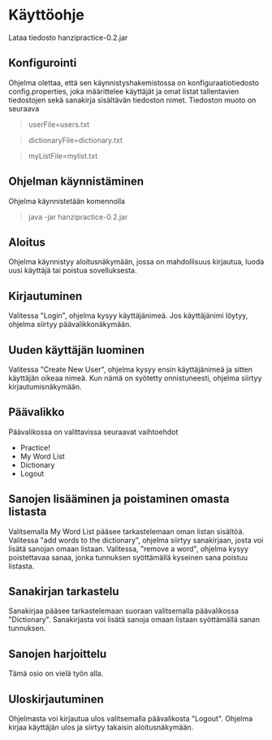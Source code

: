 # Käyttöohje
Lataa tiedosto hanzipractice-0.2.jar
## Konfigurointi
Ohjelma olettaa, että sen käynnistyshakemistossa on konfiguraatiotiedosto config.properties, joka määrittelee käyttäjät ja omat listat tallentavien tiedostojen
sekä sanakirja sisältävän tiedoston nimet. Tiedoston muoto on seuraava
>userFile=users.txt

>dictionaryFile=dictionary.txt

>myListFile=mylist.txt

## Ohjelman käynnistäminen
Ohjelma käynnistetään komennolla
>java -jar hanzipractice-0.2.jar

## Aloitus
Ohjelma käynnistyy aloitusnäkymään, jossa on mahdollisuus kirjautua, luoda uusi käyttäjä tai poistua sovelluksesta.

## Kirjautuminen
Valitessa "Login", ohjelma kysyy käyttäjänimeä. Jos käyttäjänimi löytyy, ohjelma siirtyy päävalikkonäkymään.

## Uuden käyttäjän luominen
Valitessa "Create New User", ohjelma kysyy ensin käyttäjänimeä ja sitten käyttäjän oikeaa nimeä. Kun nämä on syötetty onnistuneesti, ohjelma siirtyy kirjautumisnäkymään. 

## Päävalikko

Päävalikossa on valittavissa seuraavat vaihtoehdot
* Practice!
* My Word List
* Dictionary
* Logout

## Sanojen lisääminen ja poistaminen omasta listasta
Valitsemalla My Word List pääsee tarkastelemaan oman listan sisältöä. Valitessa "add words to the dictionary", ohjelma siirtyy sanakirjaan, josta voi lisätä sanojan omaan listaan. Valitessa, "remove a word", ohjelma kysyy poistettavaa sanaa, jonka tunnuksen syöttämällä kyseinen sana poistuu listasta.

## Sanakirjan tarkastelu 
Sanakirjaa pääsee tarkastelemaan suoraan valitsemalla päävalikossa "Dictionary". Sanakirjasta voi lisätä sanoja omaan listaan syöttämällä sanan tunnuksen.

## Sanojen harjoittelu
Tämä osio on vielä työn alla.

## Uloskirjautuminen
Ohjelmasta voi kirjautua ulos valitsemalla päävalikosta "Logout". Ohjelma kirjaa käyttäjän ulos ja siirtyy takaisin aloitusnäkymään.
